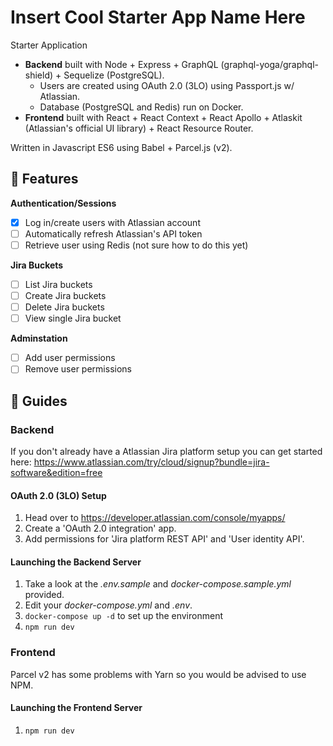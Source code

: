 # Insert Cool Starter App Name Here
Starter Application
* **Backend** built with Node + Express + GraphQL (graphql-yoga/graphql-shield) + Sequelize (PostgreSQL). 
  - Users are created using OAuth 2.0 (3LO) using Passport.js w/ Atlassian.
  - Database (PostgreSQL and Redis) run on Docker.
* **Frontend** built with React + React Context + React Apollo + Atlaskit (Atlassian's official UI library) + React Resource Router.

Written in Javascript ES6 using Babel + Parcel.js (v2).

##  📝 Features
**Authentication/Sessions**
- [x] Log in/create users with Atlassian account
- [ ] Automatically refresh Atlassian's API token
- [ ] Retrieve user using Redis (not sure how to do this yet)

**Jira Buckets** 
- [ ] List Jira buckets
- [ ] Create Jira buckets
- [ ] Delete Jira buckets
- [ ] View single Jira bucket

**Adminstation**
- [ ] Add user permissions
- [ ] Remove user permissions

## 📘 Guides

### Backend
If you don't already have a Atlassian Jira platform setup you can get started here: https://www.atlassian.com/try/cloud/signup?bundle=jira-software&edition=free

#### OAuth 2.0 (3LO) Setup
 1. Head over to https://developer.atlassian.com/console/myapps/
 2. Create a 'OAuth 2.0 integration' app.
 3. Add permissions for 'Jira platform REST API' and 'User identity API'.

#### Launching the Backend Server
1. Take a look at the *.env.sample* and *docker-compose.sample.yml* provided. 
2. Edit your *docker-compose.yml* and *.env*.
3. `docker-compose up -d` to set up the environment
4. `npm run dev`


### Frontend
Parcel v2 has some problems with Yarn so you would be advised to use NPM.

#### Launching the Frontend Server
1. `npm run dev`
